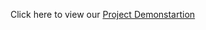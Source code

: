 Click here to view our [Project Demonstartion](https://drive.google.com/file/d/1iQp8VEjv7RPlbm5bZgRfvqyhwn44hsOS/view?usp=sharing)
